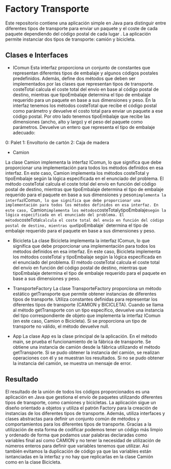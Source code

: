 # Factory Transporte
Este repositorio contiene una aplicación simple en Java para distinguir entre diferentes tipos de transporte para enviar un paquete y el coste de cada paquete dependiendo del código postal de cada lugar . La aplicación permite instanciar dos tipos de transporte: camión y bicicleta.

## Clases e Interfaces

- IComun
Esta interfaz proporciona un conjunto de constantes que representan diferentes tipos de embalaje y algunos códigos postales predefinidos. Además, define dos métodos que deben ser implementados por las clases que representan tipos de transporte. costeTotal calcula el coste total del envío en base al código postal de destino, mientras que tipoEmbalaje determina el tipo de embalaje requerido para un paquete en base a sus dimensiones y peso.
En la interfaz tenemos los métodos costeTotal que  recibe el código postal como parámetro y devuelve el costo total para enviar un paquete a ese código postal.
 Por otro lado tenemos tipoEmbalaje que recibe las dimensiones (ancho, alto y largo) y el peso del paquete como parámetros.
Devuelve un entero que representa el tipo de embalaje adecuado:

0: Palet
1: Envoltorio de cartón
2: Caja de madera
 
- Camion

La clase Camion implementa la interfaz IComun, lo que significa que debe proporcionar una implementación para todos los métodos definidos en esa interfaz. En este caso, Camion implementa los métodos costeTotal y tipoEmbalaje según la lógica especificada en el enunciado del problema. El método costeTotal calcula el coste total del envío en función del código postal de destino, mientras que tipoEmbalaje determina el tipo de embalaje requerido para el paquete en base a sus dimensiones y peson` implementa la interfaz `IComun`, lo que significa que debe proporcionar una implementación para todos los métodos definidos en esa interfaz. En este caso, `Camion` implementa los métodos `costeTotal` y `tipoEmbalaje` según la lógica especificada en el enunciado del problema. El método `costeTotal` calcula el coste total del envío en función del código postal de destino, mientras que `tipoEmbalaje` determina el tipo de embalaje requerido para el paquete en base a sus dimensiones y peso.

- Bicicleta
La clase Bicicleta implementa la interfaz IComun, lo que significa que debe proporcionar una implementación para todos los métodos definidos en esa interfaz. En este caso, Bicicleta implementa los métodos costeTotal y tipoEmbalaje según la lógica especificada en el enunciado del problema. El método costeTotal calcula el coste total del envío en función del código postal de destino, mientras que tipoEmbalaje determina el tipo de embalaje requerido para el paquete en base a sus dimensiones y peso.

- TransporteFactory
  La clase TransporteFactory proporciona un método estático getTransporte que permite obtener instancias de diferentes tipos de transporte. Utiliza constantes definidas para representar los diferentes tipos de transporte (CAMION y BICICLETA). Cuando se llama al método getTransporte con un tipo específico, devuelve una instancia del tipo correspondiente de objeto que implementa la interfaz IComun (en este caso, Camion o Bicicleta). Si se proporciona un tipo de transporte no válido, el método devuelve null.

- App
  La clase App es la clase principal de la aplicación. En el método main, se prueba el funcionamiento de la fábrica de transporte. Se obtiene una instancia de camión desde la fábrica utilizando el método getTransporte. Si se pudo obtener la instancia del camión, se realizan operaciones con él y se muestran los resultados. Si no se pudo obtener la instancia del camión, se muestra un mensaje de error.
  
## Resultado
El resultado de la unión de todos los códigos proporcionados es una aplicación en Java que gestiona el envío de paquetes utilizando diferentes tipos de transporte, como camiones y bicicletas. La aplicación sigue un diseño orientado a objetos y utiliza el patrón Factory para la creación de instancias de los diferentes tipos de transporte. Además, utiliza interfaces y clases abstractas para definir un conjunto común de métodos y comportamientos para los diferentes tipos de transporte.
Gracias a la utilización de esta forma de codificar podemos tener un código más limpio y ordenado de forma que podamos usar palabras declaradas como variables final así como CAMION y no tener la necesidad de utilización de números enteros para definir que variables tenemos que utilizar. Así también evitamos la duplicación de código ya que las variables están isntanciadas en la interfaz y no hay que replicarlas en la clase Camión como en la clase Bicicleta. 
